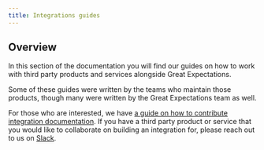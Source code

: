 ```yaml
---
title: Integrations guides
---
```


## Overview

In this section of the documentation you will find our guides on how to work with third party products and services alongside Great Expectations.

Some of these guides were written by the teams who maintain those products, though many were written by the Great Expectations team as well.

For those who are interested, we have [a guide on how to contribute integration documentation](../integrations/contributing_integration.md).  If you have a third party product or service that you would like to collaborate on building an integration for, please reach out to us on [Slack](https://greatexpectations.io/slack).
